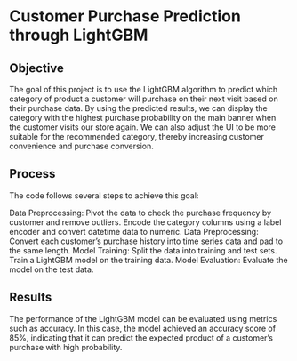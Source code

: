 # Customer Purchase Prediction through LightGBM

## Objective
The goal of this project is to use the LightGBM algorithm to predict which category of product a customer will purchase on their next visit based on their purchase data. By using the predicted results, we can display the category with the highest purchase probability on the main banner when the customer visits our store again. We can also adjust the UI to be more suitable for the recommended category, thereby increasing customer convenience and purchase conversion.

## Process
The code follows several steps to achieve this goal:

Data Preprocessing: Pivot the data to check the purchase frequency by customer and remove outliers. Encode the category columns using a label encoder and convert datetime data to numeric.
Data Preprocessing: Convert each customer’s purchase history into time series data and pad to the same length.
Model Training: Split the data into training and test sets. Train a LightGBM model on the training data.
Model Evaluation: Evaluate the model on the test data. 

## Results
The performance of the LightGBM model can be evaluated using metrics such as accuracy. In this case, the model achieved an accuracy score of 85%, indicating that it can predict the expected product of a customer’s purchase with high probability. 
